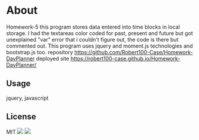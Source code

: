 # About
Homework-5 this program stores data entered into time blocks in local storage. I had the textareas color coded for past, present and future but got unexplained "var" error that i couldn't figure out, the code is there but commented out.
This program uses jquery and moment.js technologies and bootstrap.js too.
repository https://github.com/Robert100-Case/Homework-DayPlanner
deployed site https://robert100-case.github.io/Homework-DayPlanner/

## Usage
jquery, javascript

## License 
MIT
<img src="dayplanner1.png">
<img src="dayplanner2.png">
